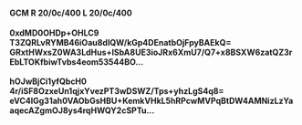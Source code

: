 #### GCM R 20/0c/400 L 20/0c/400
**0xdMD0OHDp+OHLC9**<br/>**T3ZQRLvRYMB46iOau8dIQW/kGp4DEnatbOjFpyBAEkQ=**<br/>**GRxtHWxsZ0WA3LdHus+ISbA8UE3ioJRx6XmU7/Q7+x8BSXW6zatQZ3rEbLTOKfbiwTvbs4eom53544BO...**<br/><br/>
**hOJwBjCi1yfQbcH0**<br/>**4r/iSF8OzxeUn1qjxYvezPT3wDSWZ/Tps+yhzLgS4q8=**<br/>**eVC4lGg31ah0VAObGsHBU+KemkVHkL5hRPcwMVPqBtDW4AMNizLzYaaqecAZgmOJ8ys4rqHWQY2cSPTu...**